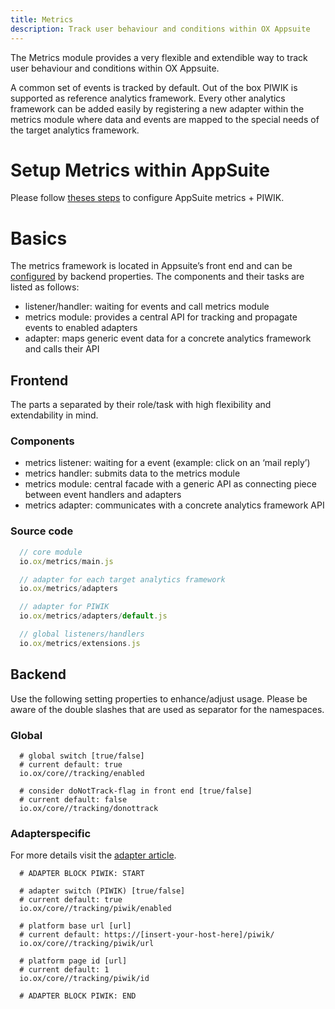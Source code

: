 ```yaml
---
title: Metrics
description: Track user behaviour and conditions within OX Appsuite
---
```


The Metrics module provides a very flexible and extendible way to track user behaviour and conditions within OX Appsuite.

A common set of events is tracked by default. Out of the box PIWIK is supported as reference analytics framework. Every other analytics framework can be added easily by registering a new adapter within the metrics module where data and events are mapped to the special needs of the target analytics framework.

# Setup Metrics within AppSuite
Please follow [theses steps](TODO) to configure AppSuite metrics + PIWIK.

# Basics

The metrics framework is located in Appsuite’s front end and can be [configured](#backend) by backend properties. The components and their tasks are listed as follows:
 
  * listener/handler: waiting for events and call metrics module
  * metrics module: provides a central API for tracking and propagate events to enabled adapters
  * adapter: maps generic event data for a concrete analytics framework and calls their API


## Frontend

The parts a separated by their role/task with high flexibility and extendability in mind.

### Components

  - metrics listener: waiting for a event (example: click on an ‘mail reply’)
  - metrics handler: submits data to the metrics module
  - metrics module: central facade with a generic API as connecting piece between event handlers and adapters
  - metrics adapter: communicates with a concrete analytics framework API

### Source code

```javascript
  // core module
  io.ox/metrics/main.js

  // adapter for each target analytics framework
  io.ox/metrics/adapters

  // adapter for PIWIK
  io.ox/metrics/adapters/default.js

  // global listeners/handlers
  io.ox/metrics/extensions.js
```

## Backend 

Use the following setting properties to enhance/adjust usage. Please be aware of the double slashes that are used as separator for the namespaces.

### Global 

```
  # global switch [true/false]
  # current default: true
  io.ox/core//tracking/enabled
```

```
  # consider doNotTrack-flag in front end [true/false]
  # current default: false
  io.ox/core//tracking/donottrack
```

### Adapterspecific 

For more details visit the [adapter article](TODO).

```
  # ADAPTER BLOCK PIWIK: START 
 
  # adapter switch (PIWIK) [true/false]
  # current default: true
  io.ox/core//tracking/piwik/enabled

  # platform base url [url]
  # current default: https://[insert-your-host-here]/piwik/
  io.ox/core//tracking/piwik/url

  # platform page id [url]
  # current default: 1
  io.ox/core//tracking/piwik/id

  # ADAPTER BLOCK PIWIK: END 
```

